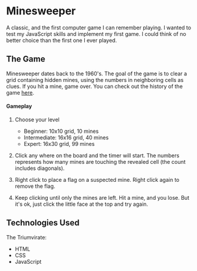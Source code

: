 # Minesweeper

A classic, and the first computer game I can remember playing. I wanted to test my JavaScript skills and implement my first game. I could think of no better choice than the first one I ever played.

## The Game

Minesweeper dates back to the 1960's. The goal of the game is to clear a grid containing hidden mines, using the numbers in neighboring cells as clues. If you hit a mine, game over. You can check out the history of the game [here](https://en.wikipedia.org/wiki/Minesweeper_(video_game)).

#### Gameplay
1. Choose your level
   - Beginner: 10x10 grid, 10 mines
   - Intermediate: 16x16 grid, 40 mines
   - Expert: 16x30 grid, 99 mines
   
2. Click any where on the board and the timer will start. The numbers represents how many mines are touching the revealed cell (the count includes diagonals).

3. Right click to place a flag on a suspected mine. Right click again to remove the flag.

4. Keep clicking until only the mines are left. Hit a mine, and you lose. But it's ok, just click the little face at the top and try again.

## Technologies Used
The Triumvirate:
- HTML
- CSS
- JavaScript
